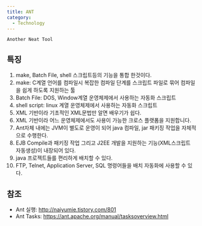 ```yaml
---
title: ANT
category:
  - Technology
---
```


`Another Neat Tool`

## 특징
1. make, Batch File, shell 스크립트등의 기능을 통합 한것이다.
1. make: C계열 언어를 컴파일시 복잡한 컴파일 단계를 스크립트 파일로 묶어 컴파일을 쉽게 하도록 지원하는 툴
1. Batch File: DOS, Window계열 운영체제에서 사용하는 자동화 스크립트
1. shell script: linux 계열 운영체제에서 사용하는 자동화 스크립트
1. XML 기반이라 기초적인 XML문법만 알면 배우기가 쉽다.
1. XML 기반이라 어느 운영체제에서도 사용이 가능한 크로스 플랫폼을 지원합니다.
1. Ant자체 내에는 JVM이 별도로 운영이 되어 java 컴파일, jar 패키징 작업을 자체적으로 수행한다.
1. EJB Compile과 패키징 작업 그리고 J2EE 개발을 지원하는 기능(XML스크립트 자동생성)이 내장되어 있다.
1. java 프로젝트들를 편리하게 배치할 수 있다.
1. FTP, Telnet, Application Server, SQL 명령어들을 배치 자동화에 사용할 수 있다.

## 참조
* Ant 실행: <http://naiyumie.tistory.com/801>
* Ant Tasks: <https://ant.apache.org/manual/tasksoverview.html>
